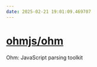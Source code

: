 ```yaml
---
date: 2025-02-21 19:01:09.469707
---
```


# [ohmjs/ohm](https://github.com/ohmjs/ohm)

Ohm: JavaScript parsing toolkit